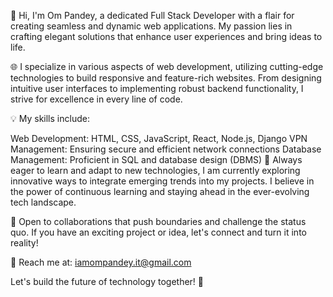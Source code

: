 👋 Hi, I'm Om Pandey, a dedicated Full Stack Developer with a flair for creating seamless and dynamic web applications. My passion lies in crafting elegant solutions that enhance user experiences and bring ideas to life.

🌐 I specialize in various aspects of web development, utilizing cutting-edge technologies to build responsive and feature-rich websites. From designing intuitive user interfaces to implementing robust backend functionality, I strive for excellence in every line of code.

💡 My skills include:

Web Development: HTML, CSS, JavaScript, React, Node.js, Django
VPN Management: Ensuring secure and efficient network connections
Database Management: Proficient in SQL and database design (DBMS)
🚀 Always eager to learn and adapt to new technologies, I am currently exploring innovative ways to integrate emerging trends into my projects. I believe in the power of continuous learning and staying ahead in the ever-evolving tech landscape.

🤝 Open to collaborations that push boundaries and challenge the status quo. If you have an exciting project or idea, let's connect and turn it into reality!

📧 Reach me at: iamompandey.it@gmail.com

Let's build the future of technology together! 🌟





